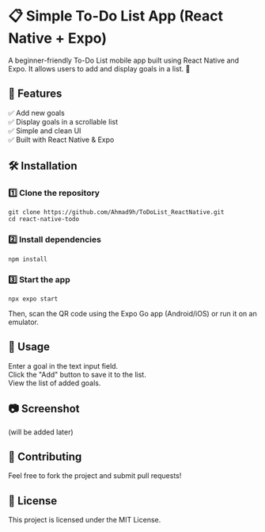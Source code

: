 # 📋 Simple To-Do List App (React Native + Expo)
A beginner-friendly To-Do List mobile app built using React Native and Expo. It allows users to add and display goals in a list. 🚀

## 📌 Features
✅ Add new goals  
✅ Display goals in a scrollable list  
✅ Simple and clean UI  
✅ Built with React Native & Expo

## 🛠️ Installation
### 1️⃣ Clone the repository

```
git clone https://github.com/Ahmad9h/ToDoList_ReactNative.git
cd react-native-todo
```

### 2️⃣ Install dependencies

```
npm install
```

### 3️⃣ Start the app

```
npx expo start
```
Then, scan the QR code using the Expo Go app (Android/iOS) or run it on an emulator.

## 📜 Usage
Enter a goal in the text input field.  
Click the "Add" button to save it to the list.  
View the list of added goals.

## 📷 Screenshot
(will be added later)

## 🤝 Contributing
Feel free to fork the project and submit pull requests!

## 📜 License
This project is licensed under the MIT License.